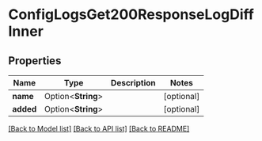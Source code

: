 # ConfigLogsGet200ResponseLogDiffInner

## Properties

Name | Type | Description | Notes
------------ | ------------- | ------------- | -------------
**name** | Option<**String**> |  | [optional]
**added** | Option<**String**> |  | [optional]

[[Back to Model list]](../README.md#documentation-for-models) [[Back to API list]](../README.md#documentation-for-api-endpoints) [[Back to README]](../README.md)


